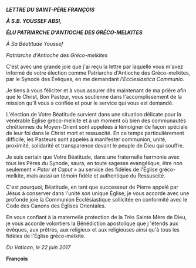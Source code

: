 ***LETTRE DU SAINT-PÈRE FRANÇOIS***

***À S.B. YOUSSEF ABSI,***

***ÉLU PATRIARCHE D'ANTIOCHE DES GRÉCO-MELKITES***

*À Sa Béatitude Youssef*

*Patriarche d'Antioche des Gréco-melkites*

C'est avec une grande joie que j'ai reçu la lettre par laquelle vous m'avez informé de votre élection comme Patriarche d'Antioche des Gréco-melkites, par le Synode des Évêques, en me demandant *l'Ecclesiastica Communio.*

Je tiens à vous féliciter et à vous assurer dès maintenant de ma prière afin que le Christ, Bon Pasteur, vous soutienne dans l'accomplissement de la mission qu'il vous a confiée et pour le service qui vous est demandé.

L'élection de Votre Béatitude survient dans une situation délicate pour la vénérable Église gréco-melkite et à un moment où bien des communautés chrétiennes du Moyen-Orient sont appelées à témoigner de façon spéciale de leur foi dans le Christ mort et ressuscité. En ce temps particulièrement difficile, les Pasteurs sont appelés à manifester communion, unité, proximité, solidarité et transparence devant le peuple de Dieu qui souffre.

Je suis certain que Votre Béatitude, dans une fraternelle harmonie avec tous les Pères du Synode, saura, en toute sagesse evangélique, être non seulement « *Pater et Caput* » au service des fidèles de l'Église gréco-melkite, mais aussi un témoin fidèle et authentique du Ressuscité.

C'est pourquoi, Béatitude, en tant que successeur de Pierre appelé par Jésus à conserver dans l'unité son unique Église, je vous accorde avec une profonde joie la Communion Ecclésiastique sollicitée en conformité avec le Code des Canons des Eglises Orientales.

En vous confiant à la maternelle protection de la Très Sainte Mère de Dieu, je vous accorde volontiers la Bénédiction apostolique que j 'étends aux évêques, aux prêtres, aux religieux et aux religieuses ainsi qu'à tous les fidèles de l'Église gréco-melkite.

*Du Vatican, le 22 juin 2017*

**François**